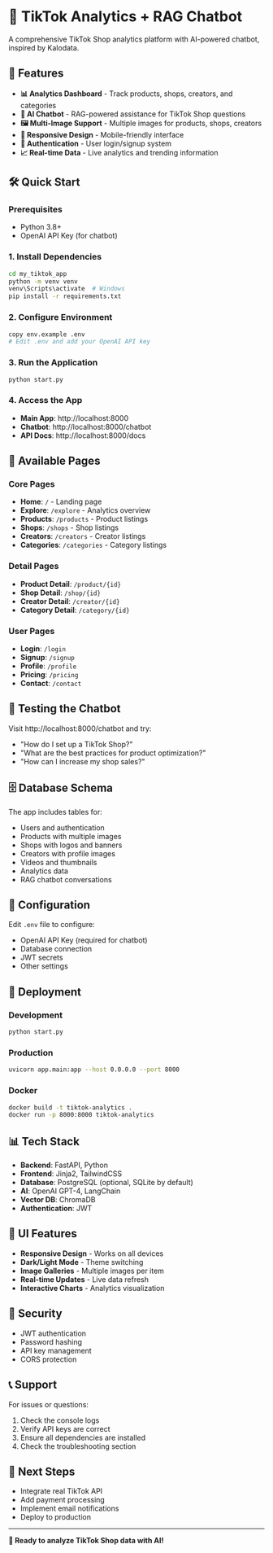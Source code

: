 # 🚀 TikTok Analytics + RAG Chatbot

A comprehensive TikTok Shop analytics platform with AI-powered chatbot, inspired by Kalodata.

## 🎯 Features

- **📊 Analytics Dashboard** - Track products, shops, creators, and categories
- **🤖 AI Chatbot** - RAG-powered assistance for TikTok Shop questions
- **🖼️ Multi-Image Support** - Multiple images for products, shops, creators
- **📱 Responsive Design** - Mobile-friendly interface
- **🔐 Authentication** - User login/signup system
- **📈 Real-time Data** - Live analytics and trending information

## 🛠️ Quick Start

### Prerequisites
- Python 3.8+
- OpenAI API Key (for chatbot)

### 1. Install Dependencies
```bash
cd my_tiktok_app
python -m venv venv
venv\Scripts\activate  # Windows
pip install -r requirements.txt
```

### 2. Configure Environment
```bash
copy env.example .env
# Edit .env and add your OpenAI API key
```

### 3. Run the Application
```bash
python start.py
```

### 4. Access the App
- **Main App**: http://localhost:8000
- **Chatbot**: http://localhost:8000/chatbot
- **API Docs**: http://localhost:8000/docs

## 📱 Available Pages

### Core Pages
- **Home**: `/` - Landing page
- **Explore**: `/explore` - Analytics overview
- **Products**: `/products` - Product listings
- **Shops**: `/shops` - Shop listings
- **Creators**: `/creators` - Creator listings
- **Categories**: `/categories` - Category listings

### Detail Pages
- **Product Detail**: `/product/{id}`
- **Shop Detail**: `/shop/{id}`
- **Creator Detail**: `/creator/{id}`
- **Category Detail**: `/category/{id}`

### User Pages
- **Login**: `/login`
- **Signup**: `/signup`
- **Profile**: `/profile`
- **Pricing**: `/pricing`
- **Contact**: `/contact`

## 🤖 Testing the Chatbot

Visit http://localhost:8000/chatbot and try:
- "How do I set up a TikTok Shop?"
- "What are the best practices for product optimization?"
- "How can I increase my shop sales?"

## 🗄️ Database Schema

The app includes tables for:
- Users and authentication
- Products with multiple images
- Shops with logos and banners
- Creators with profile images
- Videos and thumbnails
- Analytics data
- RAG chatbot conversations

## 🔧 Configuration

Edit `.env` file to configure:
- OpenAI API Key (required for chatbot)
- Database connection
- JWT secrets
- Other settings

## 🚀 Deployment

### Development
```bash
python start.py
```

### Production
```bash
uvicorn app.main:app --host 0.0.0.0 --port 8000
```

### Docker
```bash
docker build -t tiktok-analytics .
docker run -p 8000:8000 tiktok-analytics
```

## 📊 Tech Stack

- **Backend**: FastAPI, Python
- **Frontend**: Jinja2, TailwindCSS
- **Database**: PostgreSQL (optional, SQLite by default)
- **AI**: OpenAI GPT-4, LangChain
- **Vector DB**: ChromaDB
- **Authentication**: JWT

## 🎨 UI Features

- **Responsive Design** - Works on all devices
- **Dark/Light Mode** - Theme switching
- **Image Galleries** - Multiple images per item
- **Real-time Updates** - Live data refresh
- **Interactive Charts** - Analytics visualization

## 🔐 Security

- JWT authentication
- Password hashing
- API key management
- CORS protection

## 📞 Support

For issues or questions:
1. Check the console logs
2. Verify API keys are correct
3. Ensure all dependencies are installed
4. Check the troubleshooting section

## 🎯 Next Steps

- Integrate real TikTok API
- Add payment processing
- Implement email notifications
- Deploy to production

---

**🎉 Ready to analyze TikTok Shop data with AI!** 
